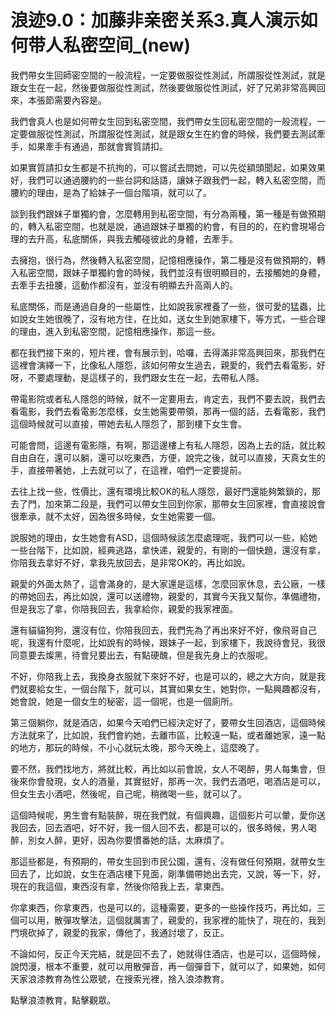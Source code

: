 # 浪迹9.0：加藤非亲密关系3.真人演示如何带人私密空间_(new)

我們帶女生回師密空間的一般流程，一定要做服從性測試，所謂服從性測試，就是跟女生在一起，然後要做服從性測試，然後要做服從性測試，好了兄弟非常高興回來，本張節需要內容是。

我們會真人也是如何帶女生回到私密空間，我們帶女生回私密空間的一般流程，一定要做服從性測試，所謂服從性測試，就是跟女生在約會的時候，我們要去測試牽手，如果牽手有通過，那就會實質請扣。

如果實質請扣女生都是不抗拘的，可以嘗試去問她，可以先從額頭聞起，如果效果好，我們可以通過腰約的一些台詞和話語，讓妹子跟我們一起，轉入私密空間，而腰約的理由，是為了給妹子一個台階項，就可以了。

談到我們跟妹子單獨約會，怎麼轉用到私密空間，有分為兩種，第一種是有做預期的，轉入私密空間，也就是說，通過跟妹子單獨的約會，有目的的，在約會現場合理的去升高，私底關係，與我去觸碰彼此的身體，去牽手。

去擁抱，很行為，然後轉入私密空間，記憶相應操作，第二種是沒有做預期的，轉入私密空間，跟妹子單獨約會的時候，我們並沒有很明顯目的，去接觸她的身體，去牽手去扭腰，這動作都沒有，並沒有明顯去升高兩人的。

私底關係，而是通過自身的一些屬性，比如說我家裡養了一些，很可愛的猛蟲，比如說女生她很晚了，沒有地方住，在比如，送女生到她家樓下，等方式，一些合理的理由，進入到私密空間，記憶相應操作，那這一些。

都在我們接下來的，短片裡，會有展示到，哈囉，去得滿非常高興回來，那我們在這裡會演繹一下，比像私人隱怨，該如何帶女生過去，親愛的，我們去看電影，好呀，不要處理動，是這樣子的，我們跟女生在一起，去帶私人隱。

帶電影院或者私人隱怨的時候，就不一定要用去，肯定去，我們不要去說，我們去看電影，我們去看電影怎麼樣，女生她需要帶領，那再一個的話，去看電影，我們這個時候就可以直接，帶她去私人隱怨了，那到樓下女生會。

可能會問，這邊有電影隱，有啊，那這邊樓上有私人隱怨，因為上去的話，就比較自由自在，還可以躺，還可以吃東西，方便，說完之後，就可以直接，天真女生的手，直接帶著她，上去就可以了，在這裡，咱們一定要提前。

去往上找一些，性價比，還有環境比較OK的私人隱怨，最好門還能夠繁鎖的，那去了門，加來第二段是，我們可以帶女生回到你家，那帶女生回家裡，會直接說會很牽承，就不太好，因為很多時候，女生她需要一個。

說服她的理由，女生她會有ASD，這個時候該怎麼處理呢，我們可以一些，給她一些台階下，比如說，經典逃路，拿快递，親愛的，有剛的一個快題，還沒有拿，你陪我去拿好不好，拿我先放回去，是非常OK的，再比如說。

親愛的外面太熱了，這會滿身的，是大家還是這樣，怎麼回家休息，去公廠，一樣的帶她回去，再比如說，還可以送禮物，親愛的，其實今天我又幫你，準備禮物，但是我忘了拿，你陪我回去，我拿給你，親愛的我家裡面。

還有貓貓狗狗，還沒有位，你陪我回去，我們先為了再出來好不好，像飛哥自己呢，我還有什麼呢，比如說有的時候，跟妹子一起，到家樓下，我說待會兒，我很同意要去燦黑，待會兒要出去，有點硬醜，但是我先身上的衣服呢。

不好，你陪我上去，我換身衣服就下來好不好，也是可以的，總之大方向，就是我們就要給女生，一個台階下，就可以，其實如果女生，她對你，一點興趣都沒有，她會說，她是一個女生的秘密，這一個呢，也是一個廁所。

第三個躺你，就是酒店，如果今天咱們已經決定好了，要帶女生回酒店，這個時候方法就來了，比如說，我們會約她，去離市區，比較遠一點，或者離她家，遠一點的地方，那玩的時候，不小心就玩太晚，那今天晚上，這麼晚了。

要不然，我們找地方，將就比較，再比如以前會說，女人不喝醉，男人每集會，但後來你會發現，女人的酒量，其實挺好，那再一次，我們去酒吧，喝酒店是可以，但女生去小酒吧，然後呢，自己呢，稍微喝一些，就可以了。

這個時候呢，男生會有點裝醉，現在我們就，有個興趣，這個影片可以暈，愛你送我回去，回去酒吧，好不好，我一個人回不去，都是可以的，很多時候，男人喝醉，別女人醉，更好，因為你要慣番她的話，太麻煩了。

那這些都是，有預期的，帶女生回到市民公園，還有，沒有做任何預期，就帶女生回去了，比如說，女生在酒店樓下見面，剛準備帶她出去完，又說，等一下，好，現在的我這個，東西沒有拿，然後你陪我上去，拿東西。

你拿東西，你拿東西，也是可以的，這種需要，更多的一些操作技巧，再比如，三個可以用，散彈攻擊法，這個就厲害了，親愛的，我家裡的能快了，現在的，我到門境砍掉了，親愛的我家，傳他了，我通討壞了，反正。

不論如何，反正今天完結，就是回不去了，她就得住酒店，也是可以，這個時候，說閃漫，根本不重要，就可以用散彈音，再一個彈音下，就可以了，如果她，如何天家浪漆教育為性公眾號，在搜索光裡，捨入浪漆教育。

點擊浪漆教育，點擊觀眾。